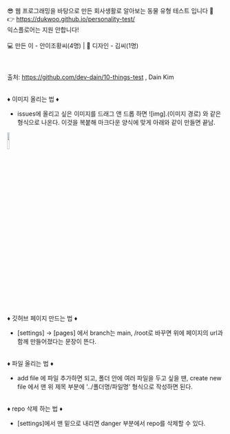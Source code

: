 
😎 웹 프로그래밍을 바탕으로 만든 회사생활로 알아보는 동물 유형 테스트 입니다 🙌 
<br>
👉 https://dukwoo.github.io/personality-test/ 
<br> 익스플로어는 지원 안합니다!
<br><br> 💻 만든 이 - 안이조황씨(4명) | 🎨 디자인 - 김씨(1명) 

<br><br>
출처: https://github.com/dev-dain/10-things-test , Dain Kim


<br> ♦ 이미지 올리는 법 ♦ <br>
- issues에 올리고 싶은 이미지를 드래그 앤 드롭 하면 ![img].(이미지 경로) 와 같은 형식으로 나온다. 이것을 복붙해 마크다운 양식에 맞게 아래와 같이 만들면 끝남. <br>
<img width="10%" src="https://user-images.githubusercontent.com/86765012/126488989-4be7fded-1657-4eab-a60f-f304d3710967.png"/>

<br> ♦ 깃허브 페이지 만드는 법 ♦ <br>
- [settings] -> [pages] 에서 branch는 main, /root로 바꾸면 위에 페이지의 url과 함께 만들어졌다는 문장이 뜬다. 

<br> ♦ 파일 올리는 법 ♦ <br>
- add file 에 파일 추가하면 되고, 폴더 안에 여러 파일을 두고 싶을 땐, create new file 에서 맨 위 제목 부분에 '../폴더명/파일명' 형식으로 작성하면 된다.

<br> ♦ repo 삭제 하는 법 ♦ <br>
- [settings]에서 맨 밑으로 내리면 danger 부분에서 repo를 삭제할 수 있다. 
